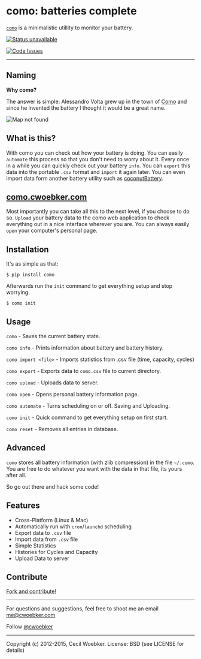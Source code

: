 # como: batteries complete

[`como`](https://github.com/cwoebker/como) is a minimalistic utillity to monitor your battery.

[![Status unavailable](https://secure.travis-ci.org/cwoebker/como.png?branch=master)](http://travis-ci.org/cwoebker/como)

[![Code Issues](http://www.quantifiedcode.com/project/1f1860b33ca44bfcb1e01e15e8a8e99d/badge.svg)](http://www.quantifiedcode.com/app#/project/1f1860b33ca44bfcb1e01e15e8a8e99d)

---

## Naming ##

**Why como?**

The answer is simple: Alessandro Volta grew up in the town of [Como](https://maps.google.com/maps/place?ftid=0x47869c481027ed63:0xb99b96af785ff524&q=Como+italy&gl=us&ie=UTF8&ll=45.905539,8.869743&spn=0.000239,0.000343&t=h&z=12&vpsrc=0)
and since he invented the battery I thought it would be a great name.

![Map not found](https://mts0.google.com/vt/data=9JDtAHjlTn3x-Sj-pwj3TI8qbtmqB_-LnEoOWHi1JIH9W7fJrfYPYf2ali6aD042Ny8SYFLwPPZZKXlfEZ4QdxIpwulW3ms6uP5wUAoVf93Jyw3RqOzuf7phyiJTNTa7F40NnNzgarXK_1t3AxD-WqBu5Go8Gincuj1Ho04og_3Sa2UiBghMZdgO5C25rkiQkreOKiiL1sBaWOqNe2jnAM4MI2IC)

## What is this? ##

With como you can check out how your battery is doing. You can easily `automate` this process so that you don't need to worry about it. Every once in a while you can quickly check out your battery `info`. You can `export` this data into the portable `.csv` format and `import` it again later. You can even import data form another battery utility such as [coconutBattery](http://http://www.coconut-flavour.com).

## [como.cwoebker.com](http://como.cwoebker.com) ##

Most importantly you can take all this to the next level, if you choose to do so. `Upload` your battery data to the como web application to check everything out in a nice interface wherever you are. You can always easily `open` your computer's personal page.

## Installation

It's as simple as that:

`$ pip install como`

Afterwards run the `init` command to get everything setup and stop worrying.

`$ como init`

## Usage

`como` - Saves the current battery state.

`como info` - Prints information about battery and battery history.

`como import <file>` - Imports statistics from .csv file (time, capacity, cycles)

`como export` - Exports data to `como.csv` file to current directory.

`como upload` - Uploads data to server.

`como open` - Opens personal battery information page.

`como automate` - Turns scheduling on or off. Saving and Uploading.

`como init` - Quick command to get everything setup on first start.

`como reset` - Removes all entries in database.


## Advanced

`como` stores all battery information (with zlib compression) in the file `~/.como`.
You are free to do whatever you want with the data in that file,
its yours after all.

So go out there and hack some code!

## Features ##

- Cross-Platform (Linux & Mac)
- Automatically run with `cron`/`launchd` scheduling
- Export data to `.csv` file
- Import data from `.csv` file
- Simple Statistics
- Histories for Cycles and Capacity
- Upload Data to server

## Contribute

[Fork and contribute!](http://github.com/cwoebker/como)

---

For questions and suggestions, feel free to shoot me an email <me@cwoebker.com>

Follow [@cwoebker](http://twitter.com/cwoebker)

---

Copyright (c) 2012-2015, Cecil Woebker.
License: BSD (see LICENSE for details)
